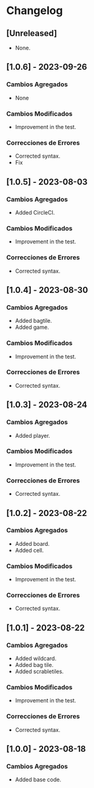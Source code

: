 # Changelog

## [Unreleased]
- None.

## [1.0.6] - 2023-09-26
### Cambios Agregados

- None

### Cambios Modificados
- Improvement in the test.

### Correcciones de Errores
- Corrected syntax.
- Fix

## [1.0.5] - 2023-08-03
### Cambios Agregados

- Added CircleCI.

### Cambios Modificados
- Improvement in the test.

### Correcciones de Errores
- Corrected syntax.

## [1.0.4] - 2023-08-30
### Cambios Agregados

- Added bagtile.
- Added game.

### Cambios Modificados
- Improvement in the test.

### Correcciones de Errores
- Corrected syntax.

## [1.0.3] - 2023-08-24
### Cambios Agregados

- Added player.

### Cambios Modificados
- Improvement in the test.

### Correcciones de Errores
- Corrected syntax.

## [1.0.2] - 2023-08-22
### Cambios Agregados

- Added board.
- Added cell.

### Cambios Modificados
- Improvement in the test.

### Correcciones de Errores
- Corrected syntax.

## [1.0.1] - 2023-08-22
### Cambios Agregados

- Added wildcard.
- Added bag tile.
- Added scrabletiles.

### Cambios Modificados
- Improvement in the test.

### Correcciones de Errores
- Corrected syntax.

## [1.0.0] - 2023-08-18
### Cambios Agregados
- Added base code.

